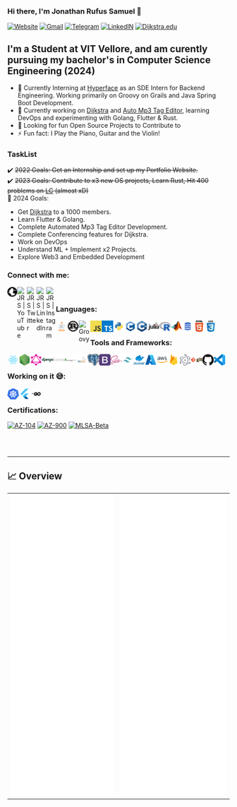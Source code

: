 ### Hi there, I'm Jonathan Rufus Samuel 👋 

[![Website](https://img.shields.io/website?label=JRSstudios.com&style=for-the-badge&url=https%3A%2F%2Fcodestackr.com)](https://jrs296.github.io/JRS-Studios/)
[![Gmail](https://img.shields.io/badge/Gmail-D14836?style=for-the-badge&logo=gmail&logoColor=white)](https://jonathansamuel296@gmail.com)
[![Telegram](https://img.shields.io/badge/Telegram-2CA5E0?style=for-the-badge&logo=telegram&logoColor=white)](https://t.me/JONATHAN_RS296)
[![LinkedIN](https://img.shields.io/badge/LinkedIn-0077B5?style=for-the-badge&logo=linkedin&logoColor=white)](https://www.linkedin.com/in/jrs2002/)
[![Dijkstra.edu](https://img.shields.io/website?label=Dijkstra.edu&style=for-the-badge&url=https%3A%2F%2Fcodestackr.com)](https://dijkstra-edu.github.io/Dijkstra-Web/)


## I'm a Student at VIT Vellore, and am curently pursuing my bachelor's in Computer Science Engineering (2024)

- 💼 Currently Interning at [Hyperface](https://www.hyperface.co/) as an SDE Intern for Backend Engineering. Working primarily on Groovy on Grails and Java Spring Boot Development.
- 🌱 Currently working on [Dijkstra](https://github.com/Dijkstra-Edu) and [Auto Mp3 Tag Editor](https://github.com/Mp3-Automated-Tag-Editor), learning DevOps and experimenting with Golang, Flutter & Rust.
- 👯 Looking for fun Open Source Projects to Contribute to
- ⚡ Fun fact: I Play the Piano, Guitar and the Violin!

### TaskList

✔️ <s>2022 Goals: Get an Internship and set up my Portfolio Website.</s><br>
✔️ <s>2023 Goals: Contribute to x3 new OS projects, Learn Rust, Hit 400 problems on [LC](https://leetcode.com/JRS296/) (almost xD)</s><br>
🥅 2024 Goals: 
- Get [Dijkstra](https://github.com/Dijkstra-Edu) to a 1000 members.
- Learn Flutter & Golang.
- Complete Automated Mp3 Tag Editor Development.
- Complete Conferencing features for Dijkstra.
- Work on DevOps
- Understand ML + Implement x2 Projects.
- Explore Web3 and Embedded Development

### Connect with me:

[<img align="left" alt="JRSstudios.com" width="22px" src="https://raw.githubusercontent.com/iconic/open-iconic/master/svg/globe.svg" />][website]
[<img align="left" alt="JRS | YouTube" width="22px" src="https://cdn.jsdelivr.net/npm/simple-icons@v3/icons/youtube.svg" />][youtube]
[<img align="left" alt="JRS | Twitter" width="22px" src="https://cdn.jsdelivr.net/npm/simple-icons@v3/icons/twitter.svg" />][twitter]
[<img align="left" alt="JRS | LinkedIn" width="22px" src="https://cdn.jsdelivr.net/npm/simple-icons@v3/icons/linkedin.svg" />][linkedin]
[<img align="left" alt="JRS | Instagram" width="22px" src="https://cdn.jsdelivr.net/npm/simple-icons@v3/icons/instagram.svg" />][instagram]

<br />

### Languages:

<img align="left" alt="Java" width="26px" src="https://raw.githubusercontent.com/github/explore/5b3600551e122a3277c2c5368af2ad5725ffa9a1/topics/java/java.png" />
<img align="left" alt="Rust" width="26px" src="https://raw.githubusercontent.com/github/explore/80688e429a7d4ef2fca1e82350fe8e3517d3494d/topics/rust/rust.png" />
<img align="left" alt="Groovy" width="26px" src="https://github.com/groovy/artwork/blob/master/logo_big.png" />
<img align="left" alt="JavaScript" width="26px" src="https://raw.githubusercontent.com/github/explore/80688e429a7d4ef2fca1e82350fe8e3517d3494d/topics/javascript/javascript.png" />
<img align="left" alt="Typescript" width="26px" src="https://raw.githubusercontent.com/github/explore/80688e429a7d4ef2fca1e82350fe8e3517d3494d/topics/typescript/typescript.png" />
<img align="left" alt="Python" width="26px" src="https://raw.githubusercontent.com/github/explore/80688e429a7d4ef2fca1e82350fe8e3517d3494d/topics/python/python.png" />
<img align="left" alt="C" width="26px" src="https://raw.githubusercontent.com/github/explore/5b3600551e122a3277c2c5368af2ad5725ffa9a1/topics/c/c.png" />
<img align="left" alt="C++" width="26px" src="https://raw.githubusercontent.com/github/explore/80688e429a7d4ef2fca1e82350fe8e3517d3494d/topics/cpp/cpp.png" />
<img align="left" alt="C++" width="26px" src="https://raw.githubusercontent.com/github/explore/80688e429a7d4ef2fca1e82350fe8e3517d3494d/topics/julia/julia.png" />
<img align="left" alt="RStudio" width="26px" src="https://raw.githubusercontent.com/github/explore/80688e429a7d4ef2fca1e82350fe8e3517d3494d/topics/r/r.png" />
<img align="left" alt="MatLab" width="26px" src="https://raw.githubusercontent.com/github/explore/80688e429a7d4ef2fca1e82350fe8e3517d3494d/topics/matlab/matlab.png" />
<img align="left" alt="SQL" width="26px" src="https://raw.githubusercontent.com/github/explore/80688e429a7d4ef2fca1e82350fe8e3517d3494d/topics/sql/sql.png" />
<img align="left" alt="HTML5" width="26px" src="https://raw.githubusercontent.com/github/explore/80688e429a7d4ef2fca1e82350fe8e3517d3494d/topics/html/html.png" />
<img align="left" alt="CSS3" width="26px" src="https://raw.githubusercontent.com/github/explore/80688e429a7d4ef2fca1e82350fe8e3517d3494d/topics/css/css.png" />

<br>

###  Tools and Frameworks:
<img align="left" alt="React Js" width="26px" src="https://raw.githubusercontent.com/github/explore/80688e429a7d4ef2fca1e82350fe8e3517d3494d/topics/react/react.png" />
<img align="left" alt="Node Js" width="26px" src="https://raw.githubusercontent.com/github/explore/80688e429a7d4ef2fca1e82350fe8e3517d3494d/topics/nodejs/nodejs.png" />
<img align="left" alt="GraphQl" width="26px" src="https://raw.githubusercontent.com/github/explore/80688e429a7d4ef2fca1e82350fe8e3517d3494d/topics/graphql/graphql.png" />
<img align="left" alt="Django" width="26px" src="https://raw.githubusercontent.com/github/explore/80688e429a7d4ef2fca1e82350fe8e3517d3494d/topics/django/django.png" />
<img align="left" alt="Express Js" width="26px" src="https://raw.githubusercontent.com/github/explore/80688e429a7d4ef2fca1e82350fe8e3517d3494d/topics/express/express.png" />
<img align="left" alt="Mongo Db" width="26px" src="https://raw.githubusercontent.com/github/explore/80688e429a7d4ef2fca1e82350fe8e3517d3494d/topics/mongodb/mongodb.png" />
<img align="left" alt="MySQL" width="26px" src="https://raw.githubusercontent.com/github/explore/80688e429a7d4ef2fca1e82350fe8e3517d3494d/topics/mysql/mysql.png" />
<img align="left" alt="PostgreSql" width="26px" src="https://raw.githubusercontent.com/github/explore/80688e429a7d4ef2fca1e82350fe8e3517d3494d/topics/postgresql/postgresql.png" />
<img align="left" alt="BootStrap" width="26px" src="https://raw.githubusercontent.com/github/explore/80688e429a7d4ef2fca1e82350fe8e3517d3494d/topics/bootstrap/bootstrap.png" />
<img align="left" alt="SASS" width="26px" src="https://raw.githubusercontent.com/github/explore/80688e429a7d4ef2fca1e82350fe8e3517d3494d/topics/sass/sass.png" />
<img align="left" alt="Tailwind" width="26px" src="https://raw.githubusercontent.com/github/explore/80688e429a7d4ef2fca1e82350fe8e3517d3494d/topics/tailwind/tailwind.png" />
<img align="left" alt="Docker" width="26px" src="https://raw.githubusercontent.com/github/explore/80688e429a7d4ef2fca1e82350fe8e3517d3494d/topics/docker/docker.png" />
<img align="left" alt="Azure" width="26px" src="https://raw.githubusercontent.com/github/explore/80688e429a7d4ef2fca1e82350fe8e3517d3494d/topics/azure/azure.png" />
<img align="left" alt="AWS" width="26px" src="https://raw.githubusercontent.com/github/explore/80688e429a7d4ef2fca1e82350fe8e3517d3494d/topics/aws/aws.png" />
<img align="left" alt="Firebase" width="26px" src="https://raw.githubusercontent.com/github/explore/80688e429a7d4ef2fca1e82350fe8e3517d3494d/topics/firebase/firebase.png" />
<img align="left" alt="Electron" width="26px" src="https://raw.githubusercontent.com/github/explore/80688e429a7d4ef2fca1e82350fe8e3517d3494d/topics/electron/electron.png" />
<img align="left" alt="Git" width="26px" src="https://raw.githubusercontent.com/github/explore/80688e429a7d4ef2fca1e82350fe8e3517d3494d/topics/git/git.png" />
<img align="left" alt="GitHub" width="26px" src="https://raw.githubusercontent.com/github/explore/78df643247d429f6cc873026c0622819ad797942/topics/github/github.png" />
<img align="left" alt="Visual Studio Code" width="26px" src="https://raw.githubusercontent.com/github/explore/80688e429a7d4ef2fca1e82350fe8e3517d3494d/topics/visual-studio-code/visual-studio-code.png" />
<br />

###  Working on it 😅:

<img align="left" alt="Kubernetes" width="26px" src="https://raw.githubusercontent.com/github/explore/80688e429a7d4ef2fca1e82350fe8e3517d3494d/topics/kubernetes/kubernetes.png" />
<img align="left" alt="Flutter" width="26px" src="https://raw.githubusercontent.com/github/explore/80688e429a7d4ef2fca1e82350fe8e3517d3494d/topics/flutter/flutter.png" />
<img align="left" alt="Golang" width="26px" src="https://raw.githubusercontent.com/github/explore/80688e429a7d4ef2fca1e82350fe8e3517d3494d/topics/go/go.png" />

<br />

### Certifications:

<p align="left">
  <a href="https://learn.microsoft.com/en-us/users/jonathanrufussamuel-6286/transcript/v0gw3tnw453em96"><picture><img alt="AZ-104" src="https://github.com/JRS296/JRS296/assets/70965472/ea4642ef-e3ab-4c58-9867-364e74302957" width="18%"></picture></a>
  <a href="https://learn.microsoft.com/en-us/users/jonathanrufussamuel-6286/transcript/v0gw3tnw453em96"><picture><img alt="AZ-900" src="https://github.com/JRS296/JRS296/assets/70965472/9ffe1760-61ee-4af2-8871-c62ff0f1e78f" width="18%"></picture></a>
  <a href="https://studentambassadors.microsoft.com/en-US/studentambassadors/profile/659128e7-9e57-4de9-a787-652411a526e0"><picture><img alt="MLSA-Beta" src="https://github.com/JRS296/JRS296/assets/70965472/826e889b-a2cd-4657-8a54-8cc660b9d1b8" width="32%"></picture></a>
</p>
  
<br />
<br />

---

## 📈 Overview

<table>
  <tr>
    <td><a href="https://metrics.lecoq.io/insights/JRS296"><picture><img align="" width="" alt="🦑" src="/field1.svg"></picture></a></td>
    <td><a href="https://metrics.lecoq.io/insights/JRS296"><picture><img align="" width="" alt="🦑" src="/field2.svg"></picture></a></td>
  </tr>
</table>



[website]: https://jrs296.github.io/JRS-Studios/
[twitter]: https://twitter.com/Jonatha03957889
[instagram]: https://instagram.com/jonathansamuel296
[linkedin]: https://www.linkedin.com/in/jrs2002/
[Gmail]: https://jonathansamuel296@gmail.com
[Telegram]: https://t.me/JONATHAN_RS296
[youtube]: https://www.youtube.com/channel/UCaj_PkgaGzGuEXznoVtksNg
